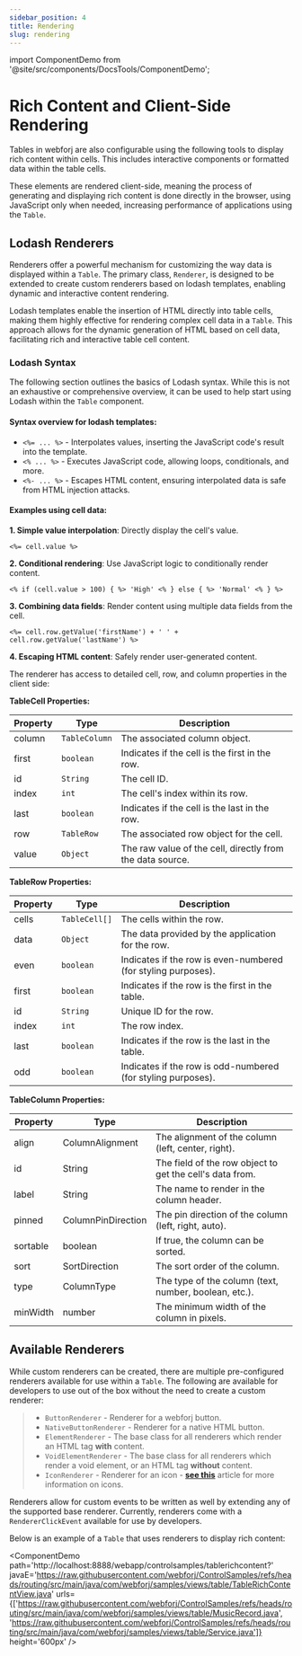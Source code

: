 ```yaml
---
sidebar_position: 4
title: Rendering
slug: rendering
---
```


import ComponentDemo from '@site/src/components/DocsTools/ComponentDemo';

# Rich Content and Client-Side Rendering

Tables in webforj are also configurable using the following tools to display rich content within cells. This includes interactive components or formatted data within the table cells.

These elements are rendered client-side, meaning the process of generating and displaying rich content is done directly in the browser, using JavaScript only when needed, increasing performance of applications using the `Table`.

## Lodash Renderers

Renderers offer a powerful mechanism for customizing the way data is displayed within a `Table`. The primary class, `Renderer`, is designed to be extended to create custom renderers based on lodash templates, enabling dynamic and interactive content rendering. 

Lodash templates enable the insertion of HTML directly into table cells, making them highly effective for rendering complex cell data in a `Table`. This approach allows for the dynamic generation of HTML based on cell data, facilitating rich and interactive table cell content.

### Lodash Syntax

The following section outlines the basics of Lodash syntax. While this is not an exhaustive or comprehensive overview, it can be used to help start using Lodash within the `Table` component. 

#### Syntax overview for lodash templates:

- `<%= ... %>` - Interpolates values, inserting the JavaScript code's result into the template.
- `<% ... %>` - Executes JavaScript code, allowing loops, conditionals, and more.
- `<%- ... %>` - Escapes HTML content, ensuring interpolated data is safe from HTML injection attacks.

#### Examples using cell data:

**1. Simple value interpolation**: Directly display the cell's value.

`<%= cell.value %>`

**2. Conditional rendering**: Use JavaScript logic to conditionally render content.

`<% if (cell.value > 100) { %> 'High' <% } else { %> 'Normal' <% } %>`

**3. Combining data fields**: Render content using multiple data fields from the cell.

`<%= cell.row.getValue('firstName') + ' ' + cell.row.getValue('lastName') %>`

**4. Escaping HTML content**: Safely render user-generated content.

The renderer has access to detailed cell, row, and column properties in the client side:

**TableCell Properties:**

|Property	|Type	|Description|
|-|-|-|
|column|`TableColumn`|The associated column object.|
|first|`boolean`|Indicates if the cell is the first in the row.|
|id|`String`|The cell ID.|
|index|`int`|The cell's index within its row.|
|last|`boolean`|Indicates if the cell is the last in the row.|
|row|`TableRow`|The associated row object for the cell.|
|value|`Object`|The raw value of the cell, directly from the data source.|

**TableRow Properties:**

|Property|Type|Description|
|-|-|-|
|cells|`TableCell[]`|The cells within the row.
|data|`Object`|The data provided by the application for the row.
|even|`boolean`|Indicates if the row is even-numbered (for styling purposes).
|first|`boolean`|Indicates if the row is the first in the table.
|id|`String`|Unique ID for the row.
|index|`int`|The row index.
|last|`boolean`|Indicates if the row is the last in the table.
|odd|`boolean`|Indicates if the row is odd-numbered (for styling purposes).

**TableColumn Properties:**

|Property	|Type	|Description|
|-|-|-|
|align|ColumnAlignment|The alignment of the column (left, center, right).
|id|String|The field of the row object to get the cell's data from.
|label|String|The name to render in the column header.
|pinned|ColumnPinDirection|The pin direction of the column (left, right, auto).
|sortable|boolean|If true, the column can be sorted.
|sort|SortDirection|The sort order of the column.
|type|ColumnType|The type of the column (text, number, boolean, etc.).
|minWidth|number|The minimum width of the column in pixels.

## Available Renderers

While custom renderers can be created, there are multiple pre-configured renderers available for use within a `Table`. The following are available for developers to use out of the box without the need to create a custom renderer:

>- `ButtonRenderer` - Renderer for a webforj button.
>- `NativeButtonRenderer` - Renderer for a native HTML button.
>- `ElementRenderer` - The base class for all renderers which render an HTML tag **with** content.
>- `VoidElementRenderer` - The base class for all renderers which render a void element, or an HTML tag **without** content.
>- `IconRenderer` - Renderer for an icon - **[see this](../../components/dwc-icon.md)** article for more information on icons.

Renderers allow for custom events to be written as well by extending any of the supported base renderer. Currently, renderers come with a `RendererClickEvent` available for use by developers.

Below is an example of a `Table` that uses renderers to display rich content:

<ComponentDemo 
path='http://localhost:8888/webapp/controlsamples/tablerichcontent?' 
javaE='https://raw.githubusercontent.com/webforj/ControlSamples/refs/heads/routing/src/main/java/com/webforj/samples/views/table/TableRichContentView.java'
urls={['https://raw.githubusercontent.com/webforj/ControlSamples/refs/heads/routing/src/main/java/com/webforj/samples/views/table/MusicRecord.java', 
'https://raw.githubusercontent.com/webforj/ControlSamples/refs/heads/routing/src/main/java/com/webforj/samples/views/table/Service.java']}
height='600px'
/>
